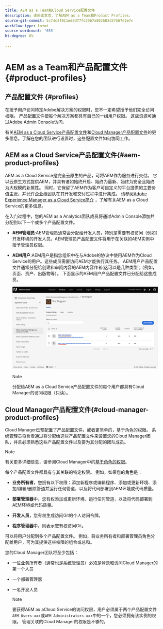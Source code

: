 ```yaml
---
title: AEM as a Team和Cloud Service配置文件
description: 请阅读本页，了解AEM as a Team和Product Profiles。
source-git-commit: 5c74c3f011ed8d77fc20b7a802603d37b67d2e7c
workflow-type: tm+mt
source-wordcount: '655'
ht-degree: 0%

---
```



# AEM as a Team和产品配置文件{#product-profiles}

## 产品配置文件 {#profiles}

在授予用户访问特定Adobe解决方案的权限时，您不一定希望授予他们完全访问权限。 产品配置文件使每个解决方案都具有自己的一组用户权限。 这些资源可通过Adobe Admin Console访问。

有关[AEM as a Cloud Service产品配置文件](#aem-product-profiles)和[Cloud Manager产品配置文件](#cloud-manager-product-profiles)的更多信息，了解在您的团队进行设置时，这些配置文件如何协同工作。

## AEM as a Cloud Service产品配置文件{#aem-product-profiles}

AEM as a Cloud Service是完全云原生的产品，可将AEM作为服务进行交付。 它以云原生方式提供AEM，并具有诸如始终开启、始终为最新、始终为安全且始终为大规模的新属性。 同时，它保留了AEM作为客户可自定义的平台提供的主要价值主张，并允许企业级团队在其开发和交付过程中进行集成。 请参阅[Adobe Experience Manager as a Cloud Service简介](https://experienceleague.adobe.com/docs/experience-manager-cloud-service/overview/introduction.html?lang=en) ，了解有关AEM as a Cloud Service的更多信息。

在入门过程中，您的AEM as a Analytics团队成员将通过Admin Console添加并分配到以下一个或多个产品配置文件。

* **AEM管理员**:AEM管理员通常会分配给开发人员，特别是需要有权访问（例如）开发环境的开发人员。AEM管理员产品配置文件将用于在关联的AEM实例中授予管理员权限。

* **AEM用户**:AEM用户是指您组织中在与Adobe的协议中使用AEM作为Cloud Service的用户。这些成员需要访问AEM才能执行其任务。 AEM用户产品配置文件通常分配给创建和审阅内容的AEM内容作者(这可以是几种类型；（例如，页面、资产、出版物等）。 下面显示的AEM用户产品配置文件已分配给这些成员。

   ![](/help/onboarding/learn-concepts/assets/admin-console-profiles.png)

   >[!NOTE]
   >分配给AEM as a Cloud Service产品配置文件的每个用户都具有Cloud Manager的访问权限（只读）。

## Cloud Manager产品配置文件{#cloud-manager-product-profiles}

Cloud Manager已预配置了产品配置文件，或者更简单的，基于角色的权限。 系统管理员将负责通过将分配给这些产品配置文件来设置您的Cloud Manager团队，并且必须熟悉这些产品配置文件以及要为其分配的团队成员。
>[!NOTE]
>有关更多详细信息，请参阅Cloud Manager中的[基于角色的权限](/help/onboarding/what-is-required/user-roles-permissions.md)。

每个产品配置文件都具有与其关联的特定权限。 例如，如果您的角色是：

* **业务所有者**，您拥有以下权限：添加新程序或编辑程序、添加或更新环境、添加/编辑/删除管道并运行任何管道，以及将代码部署到AEM环境或代码质量。

* **部署管理器**&#x200B;中，您有权添加或更新环境、运行任何管道，以及将代码部署到AEM环境或代码质量。

* **开发人员**，您有权生成访问Git的个人访问令牌。

* **程序管理器**&#x200B;中，则表示您有权访问Git。

可以将用户分配到多个产品配置文件。 例如，将业务所有者和部署管理员角色分配给用户，可为其提供这些权限的组合或总和。

您的Cloud Manager团队将至少包括：

* 一位业务所有者（通常也是系统管理员）必须是登录和访问Cloud Manager的第一个人员
* 一个部署管理器
* 一名开发人员

   >[!NOTE]
   >要获得AEM as aCloud Service的访问权限，用户必须属于两个产品配置文件`AEM Users-xxx`或`AEM Administrators-xxx`中的一个，您必须拥有该实例的权限。 管理关联的Cloud Manager的权限是不够的。